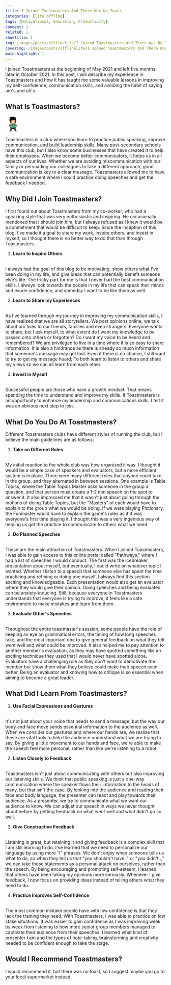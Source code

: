 ```yaml
---
title: I Joined Toastmasters And There Was No Toast
categories: [life offline]
tags: [Motivational, Education, Productivity]
comment: 1
related: 1
showtitle: 1
img: /images/posts/offlinelife/I Joined Toastmasters And There Was No Toast.png
coverimg: /images/posts/offlinelife/I Joined Toastmasters And There Was No Toast.png
main-highlight: 1
---
```


I joined Toastmasters at the beginning of May 2021 and left five months later in October 2021. In this post, I will describe my experience in Toastmasters and how it has taught me some valuable lessons in improving my self-confidence, communication skills, and avoiding the habit of saying um's and uh's.

## What Is Toastmasters?

<img alt="pixel-art-yes" src="/images/posts/habits/Pixel Me Yes.gif" class="right-align pixelart">

Toastmasters is a club where you learn to practice public speaking, improve communication, and build leadership skills. Many post-secondary schools have this club, but I also know some businesses that have created it to help their employees. When we become better communicators, it helps us in all aspects of our lives. Whether we are avoiding miscommunication with our family or persuading our colleagues to take a different approach, good communication is key to a clear message. Toastmasters allowed me to have a safe environment where I could practice doing speeches and get the feedback I needed.

## Why Did I Join Toastmasters?

I first found out about Toastmasters from my co-worker, who had a speaking style that was very enthusiastic and inspiring. He occasionally mentioned that I should join him, but I always refused as I knew it would be a commitment that would be difficult to keep. Since the inception of this blog, I've made it a goal to share my work, inspire others, and invest in myself, so I thought there is no better way to do that than through Toastmasters.     

1. **Learn to Inspire Others**
<br>
I always had the goal of this blog to be motivating, show others what I've been doing in my life, and give ideas that can potentially benefit someone else's life. The tricky part for me is that I never had the best communication skills. I always look towards the people in my life that can speak their minds and exude confidence, and someday I want to be like them as well.

2. **Learn to Share my Experiences**
<br>
As I've learned through my journey in improving my communication skills, I have realized that we are all storytellers. We post opinions online; we talk about our lives to our friends, families and even strangers. Everyone wants to share, but I ask myself, to what extent do I want my knowledge to be passed onto others or forgotten? Do I want my voice to be heard and remembered? We are privileged to live in a time where it is so easy to share information. It is also a hindrance as there is already so much information that someone's message may get lost. Even if there is no chance, I still want to try to get my message heard; To both learn to listen to others and share my views so we can all learn from each other.

3. **Invest in Myself** 
<br>
Successful people are those who have a growth mindset. That means spending the time to understand and improve my skills. If Toastmasters is an opportunity to enhance my leadership and communications skills, I felt it was an obvious next step to join.

## What Do You Do At Toastmasters?

Different Toastmasters clubs have different styles of running the club, but I believe the main guidelines are as follows:

1. **Take on Different Roles**
<br>
My initial reaction to the whole club was how organized it was. I thought it would be a simple case of speakers and evaluators, but a more efficient system is in place. There were many different roles that anyone could take in the group, and they alternated in between sessions. One example is Table Topics, where the Table Topics Master asks someone in the group a question, and that person must create a 1-2 min speech on the spot to answer it. It also impressed me that it wasn't just about going through the motions of doing Table Topics, but the "Masters" of each would have to explain to the group what we would be doing. If we were playing Pictionary, the Funmaster would have to explain the game's rules as if it was everyone's first time playing it. I thought this was a very ingenious way of helping us get the practice to communicate to others what we need.

2. **Do Planned Speeches**
<br>
These are the main attraction of Toastmasters. When I joined Toastmasters, I was able to gain access to this online portal called "Pathways," where I had a list of speeches I would conduct. The first was the Icebreaker presentation about myself, but eventually, I could write on whatever topic I wanted. Whether I listen to a speech that someone else has spent the time practicing and refining or doing one myself, I always find this section exciting and knowledgeable. Each presentation would also get an evaluator where they would give their opinion. Doing speeches and being evaluated can be anxiety-inducing. Still, because everyone in Toastmasters understands that everyone is trying to improve, it feels like a safe environment to make mistakes and learn from them.

3. **Evaluate Other's Speeches**
<br>
Throughout the entire toastmaster's session, some people have the role of keeping an eye on grammatical errors, the timing of how long speeches take, and the most important one to give general feedback on what they felt went well and what could be improved. It also helped me to pay attention to another member's evaluation, as they may have spotted something like an exciting technique they used that I would never have spotted alone. Evaluators have a challenging role as they don't want to demotivate the member but show them what they believe could make their speech even better. Being an evaluator and knowing how to critique is so essential when aiming to become a great leader.   

## What Did I Learn From Toastmasters?

1. **Use Facial Expressions and Gestures**
<br>
It's not just about your voice that needs to send a message, but the way our body and face move sends essential information to the audience as well. When we consider our gestures and where our hands are, we realize that these are vital tools to help the audience understand what we are trying to say. By giving a little movement to our hands and face, we're able to make the speech feel more personal, rather than like we're listening to a robot.

2. **Listen Closely to Feedback**
<br> 
Toastmasters isn't just about communicating with others but also improving our listening skills. We think that public speaking is just a one-way communication where the speaker flows their information to the heads of many, but that isn't the case. By looking into the audience and reading their face and body language, the presenter can react and play towards their audience. As a presenter, we try to communicate what we want our audience to know. We can adjust our speech in ways we never thought about before by getting feedback on what went well and what didn't go so well.

3. **Give Constructive Feedback**
<br>
Listening is great, but retaining it and giving feedback is a complex skill that I am still learning to do. I've learned that we need to personalize our language by using more "I" phrases. We don't enjoy when someone tells us what to do, so when they tell us that "you shouldn't have.." or "you didn't..," we can take these statements as a personal attack on ourselves, rather than the speech. By being encouraging and promoting self-esteem, I learned that others have been taking my opinions more seriously. Whenever I give feedback, I now focus on providing ideas instead of telling others what they need to do.

4. **Practice Improves Self-Confidence**
<br>
The most common mistake people have with low confidence is that they lack the training they need. With Toastmasters, I was able to practice on low stake situations. It was easier to gain confidence as I was improving week by week from listening to how more senior group members managed to captivate their audience from their speeches. I learned what kind of presenter I am and the types of note-taking, brainstorming and creativity needed to be confident enough to take the stage.

## Would I Recommend Toastmasters?

I would recommend it, but there was no toast, so I suggest maybe you go to your local supermarket instead.